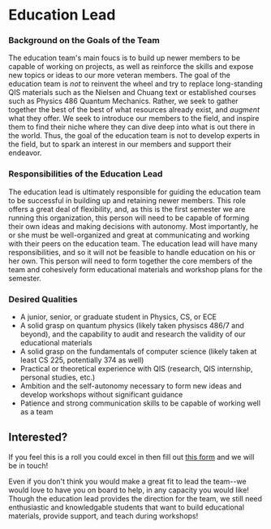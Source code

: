 # Education Lead

### Background on the Goals of the Team

The education team's main foucs is to build up newer members to be capable of working on projects,
as well as reinforce the skills and expose new topics or ideas to our more veteran members. The goal
of the education team is *not* to reinvent the wheel and try to replace long-standing QIS materials
such as the Nielsen and Chuang text or established courses such as Physics 486 Quantum Mechanics.
Rather, we seek to gather together the best of the best of what resources already exist, and *augment*
what they offer. We seek to introduce our members to the field, and inspire them to find their niche
where they can dive deep into what is out there in the world. Thus, the goal of the education team is
not to develop experts in the field, but to spark an interest in our members and support their endeavor.

### Responsibilities of the Education Lead

The education lead is ultimately responsible for guiding the education team to be successful in building
up and retaining newer members. This role offers a great deal of flexibility, and, as this is the first
semester we are running this organization, this person will need to be capable of forming their own ideas
and making decisions with autonomy. Most importantly, he or she must be well-organized and great at
communicating and working with their peers on the education team. The education lead will have many
responsibilities, and so it will not be feasible to handle education on his or her own. This person will
need to form together the core members of the team and cohesively form educational materials and workshop
plans for the semester.

### Desired Qualities

- A junior, senior, or graduate student in Physics, CS, or ECE
- A solid grasp on quantum physics (likely taken physiscs 486/7 and beyond), and the capability to audit
  and research the validity of our educational materials
- A solid grasp on the fundamentals of computer science (likely taken at least CS 225, potentially 374 as well)
- Practical or theoretical experience with QIS (research, QIS internship, personal studies, etc.)
- Ambition and the self-autonomy necessary to form new ideas and develop workshops without significant guidance
- Patience and strong communication skills to be capable of working well as a team 

## Interested?

If you feel this is a roll you could excel in then fill out [this form](https://forms.gle/6meSgLB2f9VDAWaA6) and we will be in touch!

Even if you don't think you would make a great fit to lead the team--we would love to have you on board to help, 
in any capacity you would like! Though the education lead provides the direction for the team, we still need 
enthusiastic and knowledgable students that want to build educational materials, provide support, and teach 
during workshops!
